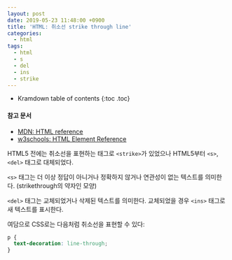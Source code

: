 ```yaml
---
layout: post
date: 2019-05-23 11:48:00 +0900
title: 'HTML: 취소선 strike through line'
categories:
  - html
tags:
  - html
  - s
  - del
  - ins
  - strike
---
```


* Kramdown table of contents
{:toc .toc}

#### 참고 문서

- [MDN: HTML reference](https://developer.mozilla.org/ko/docs/Web/HTML/Reference)
- [w3schools: HTML Element Reference](https://www.w3schools.com/tags/default.asp)

HTML5 전에는 취소선을 표현하는 태그로 `<strike>`가 있었으나 HTML5부터 `<s>`, `<del>` 태그로 대체되었다.

`<s>` 태그는 더 이상 정답이 아니거나 정확하지 않거나 연관성이 없는 텍스트를 의미한다. (strikethrough의 약자인 모양)

`<del>` 태그는 교체되었거나 삭제된 텍스트를 의미한다. 교체되었을 경우 `<ins>` 태그로 새 텍스트를 표시한다.

여담으로 CSS로는 다음처럼 취소선을 표현할 수 있다:

```css
p {
  text-decoration: line-through;
}
```

